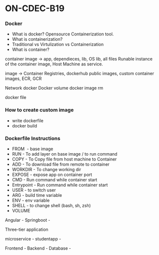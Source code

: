 # ON-CDEC-B19

### Docker

- What is docker?
Opensource Containerization tool.
- What is containerization?
- Traditional vs Virtulization vs Containerization
- What is container?

container image -> app, dependieces, lib, OS lib, all files
Runable instance of the container image, Host Machine as service.

image -> Container Registries, dockerhub public images, 
custom container images, ECR, GCR


Network docker
Docker volume
docker image rm

docker file

### How to create custom image

- write dockerfile
- docker build


### Dockerfile Instructions
- FROM <image> - base image
- RUN <command> - To add layer on base image / to run command
- COPY <file> <dest> - To Copy file from host machine to Container
- ADD <URL> <dest> - To download file from remote to container
- WORKDIR <path> - To change working dir
- EXPOSE <port> - expose app on container port
- CMD <command> - Run command while container start
- Entrypoint <command> - Run command while container start
- USER <username> - to switch user 
- ARG  - build time variable
- ENV  - env variable 
- SHELL - to change shell (bash, sh, zsh)
- VOLUME



Angular - 
Springboot - 

Three-tier application


microservice - studentapp - 

Frontend - 
Backend - 
Database - 